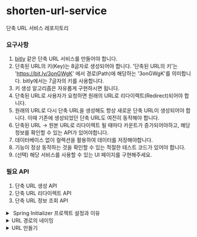 # shorten-url-service
단축 URL 서비스 레포지토리


### 요구사항
1. [bitly](https://bitly.com/) 같은 단축 URL 서비스를 만들어야 합니다.
2. 단축된 URL의 키(Key)는 8글자로 생성되어야 합니다. '단축된 URL의 키'는 'https://bit.ly/3onGWgK' 에서 경로(Path)에 해당하는 '3onGWgK'를 의미합니다. bitly에서는 7글자의 키를 사용합니다.
3. 키 생성 알고리즘은 자유롭게 구현하시면 됩니다.
4. 단축된 URL로 사용자가 요청하면 원래의 URL로 리다이렉트(Redirect)되어야 합니다.
5. 원래의 URL로 다시 단축 URL을 생성해도 항상 새로운 단축 URL이 생성되어야 합니다. 이때 기존에 생성되었던 단축 URL도 여전히 동작해야 합니다.
6. 단축된 URL -> 원본 URL로 리다이렉트 될 때마다 카운트가 증가되어야하고, 해당 정보를 확인할 수 있는 API가 있어야합니다.
7. 데이터베이스 없이 컬렉션을 활용하여 데이터를 저장해야합니다.
8. 기능이 정상 동작하는 것을 확인할 수 있는 적절한 테스트 코드가 있어야 합니다.
9. (선택) 해당 서비스를 사용할 수 있는 UI 페이지를 구현해주세요.

### 필요 API
1. 단축 URL 생성 API
2. 단축 URL 리다이렉트 API
3. 단축 URL 정보 조회 API

<details>
<summary>️ Spring Initializer 프로젝트 설정과 이유</summary>

- **Spring Boot 3.x 기반 선택**  
- Spring Boot 2는 곧 End of Life이 예정되어 있어, 장기적으로 유지보수가 불리하다.
- 스프링 생태계도 Spring Boot 3 중심으로 이동 중이므로, 학습 및 적용에 유리.
- **Java 17 사용**  
  Java 17은 Long Term Support 버전으로, 안정성과 장기적인 유지보수가 보장된다.
- Spring Boot 3.x는 Java 17 이상을 요구하므로 호환성 측면에서 필수이기도함.

- **Gradle 사용**  
- Gradle은 빌드 속도가 빠르고, 의존성 관리가 유연하며, 설정이 간결
- 최근 Spring 진영과 다양한 오픈소스 프로젝트에서도 **Gradle 사용 비율이 증가**하고 있어서 추세에 부합함
</details>

<details>
<summary>URL 경로의 네이밍 </summary>

대표적으로 카멜케이스 , Spinal 케이스, 스네이크 케이스 등이 있는데
- 카멜케이스 - 일관성 있지만, 알파벳 외엔 띄어쓰기가 어렵다
- spinal케이스 - 일반적으로 가장 권장되는 방식이다. 나는 학습을 위해 이 케이스를 선택!
- 스네이크케이스 - URL에서 제일 권장되지않는 형식이다. 가끔 언더바를 띄어쓰기가아닌 하나의 단어로 판단하는 경우가 있음.
</details>



<details>
<summary>URL 만들기</summary>

단축 URL 서비스는 다음의 3가지 기능으로 구성된다. 각 기능에 맞는 RESTful API 경로는 다음과 같이 설계하였다.



### 1. 단축 URL 생성 API

- **Method**: POST  
- **Endpoint**: `/api/short-urls`  
- **설명**: 원본 URL을 입력받아 단축 URL을 생성하는 API이다.

#### 설계 고민
처음엔 다음과 같이 간단히 GET 요청에 원본 URL을 쿼리파라미터로 넘기는 방식도 고려했다.

```

GET /api/short-urls?originalUrl=[https://www.example.com/page](https://www.example.com/page)

````

하지만 이 방식은 몇 가지 문제점이 있다.
- **URL 인코딩 이슈**: 긴 원본 URL이 포함될 경우, query string의 길이 제한에 걸릴 수 있다.
- **URL 노출**: 브라우저 캐시나 로그 등에서 민감한 URL 정보가 쉽게 노출될 수 있다.
- **REST 원칙 위배**: 새로운 리소스를 생성하는 작업은 `POST`가 적절하다. `GET`은 부작용 없는 조회에 사용해야 한다.

이러한 이유로, 원본 URL은 본문(body)에 담고, `POST` 방식으로 처리하는 방식을 선택했다.

**요청 예시**
```json
{
  "originalUrl": "https://www.example.com/page"
}
````

**응답 예시**

```json
{
  "shortUrl": "http://localhost:8080/s/AbCdEfGh"
}
```

---

### 2. 단축 URL 리다이렉트 API

* **Method**: GET
* **Endpoint**: `/s/{shortKey}`
* **설명**: 단축된 URL로 요청이 들어오면, 해당 키에 해당하는 원본 URL로 리다이렉트 시키는 API이다.
* **예시 요청**: `/s/AbCdEfGh`
  (서버는 원본 URL로 `302 Redirect` 응답)

#### 설계 고민

실제 서비스에서 사용자들이 이 경로를 직접 브라우저에 입력하거나 공유하게 될 가능성이 높다. 따라서 API 경로는 짧고 단순하게 유지하고자 `/s/`로 명시했다. `short-urls/{key}` 같은 방식도 고려했지만, 사용자에게 보여질 최종 URL이므로 가독성과 간결함이 더 중요하다고 판단했다.

---

### 3. 단축 URL 정보 조회 API

* **Method**: GET
* **Endpoint**: `/api/short-urls/{shortKey}`
* **설명**: 단축 URL에 대한 상세 정보(원본 URL, 리다이렉트 횟수 등)를 조회하는 API이다.

**응답 예시**

```json
{
  "originalUrl": "https://www.example.com/page",
  "redirectCount": 12,
  "createdAt": "2025-07-09T13:00:00"
}
```

#### 설계 고민

해당 API는 서비스 내부 관리자 혹은 사용자 계정이 연동된 경우, 통계 데이터를 확인하기 위한 용도다. RESTful하게 리소스 단위로 관리하고자 `/api/short-urls/{shortKey}` 형태로 구성했다. 데이터 조회는 부작용이 없으므로 `GET`이 적절하다.

</details>